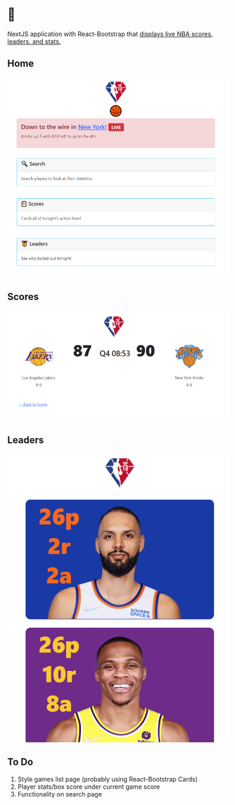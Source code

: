 
# 🏀

NextJS application with React-Bootstrap that [displays live NBA scores, leaders, and stats.](https://www.nba-scores.live/)

## Home

![Home](/imgs/img1.png)

## Scores

![Scores](/imgs/img2.png)

## Leaders

![Leaders](/imgs/img3.png)

## To Do

1) Style games list page (probably using React-Bootstrap Cards)
2) Player stats/box score under current game score
3) Functionality on search page
